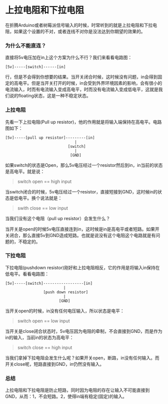 上拉电阻和下拉电阻
==================

在折腾Arduino或者树莓派信号输入的时候，时常听到的就是上拉电阻和下拉电阻，如果这个设置的不对，或者连线不对你是没法达到你期望的效果的。

### 为什么不能直连？

直接将5v电压加在in上这个方案为什么不行？我们来看看电路图：

```text
[5v]-----[switch]------[in]
```
行，但是不会得到你想要的结果。当开关闭合时候，这时候没有问题，in会得到固定的高电平。但是当开关打开的时候，in会受到外界环境因素的影响，会有很小的电流输入，时而有电流输入变成高电平，时而没有电流输入变成低电平，这就是我们说的floating状态，这是一种不稳定状态。


### 上拉电阻

先看一下上拉电阻(Pull up resistor)，他的作用就是将输入端保持在高电平。电路图如下：

```text
[5v]-----[pull up resistor]---------[in]
                               |
                            [switch]
                               |
                             [GND]
```
如果switch的状态是Open，那么5v电压经过一个resistor然后到in，in当前的状态是高电平。就是说：
> switch open == high input

当switch闭合的时候，5v电压经过一个resistor，直接短接到GND，这时候in的状态是低电平。换个说法就是：
> swith close == low input

当我们没有这个电阻（pull up resistor）会发生什么？

当开关是open的时候5v电压直接连到in，这时候是in是高电平或者短路。如果开关闭合，那么直接5v到GND造成短路。也就是说没有这个电阻这个电路就是有问题的，不稳定的。

### 下拉电阻

下拉电阻(pushdown resistor)刚好和上拉电阻相反，它的作用是将输入in保持在低电平。看看电路图：

```text
[5v]-----[switch]------------------[in]
                          |
                 [push down resistor]
                          |
                        [GND]
```

当开关open的时候，in没有任何电压输入，所以状态是电平：
> switch open == low input

当开关是close闭合状态时，5v电压因为电阻的牵制，不会直接到GND，而是作为in的输入，当前in的状态为高电平：
> switch close == high input

当我们拿掉下拉电阻会发生什么呢？如果开关open，断路，in没有任何输入。而开关close呢，短路直接到GND，in仍然没有输入。

### 总结

上拉电阻和下拉电阻是防止短路，同时因为电阻的存在让输入不可能直接到GND，从而：1，不会短路。2，使得in端有稳定(固定)的输入。
